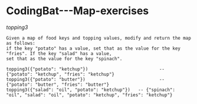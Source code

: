 # CodingBat---Map-exercises

*topping3*

    Given a map of food keys and topping values, modify and return the map as follows: 
    if the key "potato" has a value, set that as the value for the key "fries". If the key "salad" has a value, 
    set that as the value for the key "spinach".

    topping3({"potato": "ketchup"}) 				          -- {"potato": "ketchup", "fries": "ketchup"}
    topping3({"potato": "butter"}) 					          -- {"potato": "butter", "fries": "butter"}
    topping3({"salad": "oil", "potato": "ketchup"})   -- {"spinach": "oil", "salad": "oil", "potato": "ketchup", "fries": "ketchup"}
